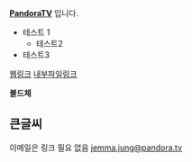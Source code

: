 
**[PandoraTV](http://pandora.tv)** 입니다.

- 테스트 1
  - 테스트2
- 테스트3


[웹링크](http://pandora.tv)
[내부파일링크](README.md)


**볼드체**
## 큰글씨

이메일은 링크 필요 없음
jemma.jung@pandora.tv







